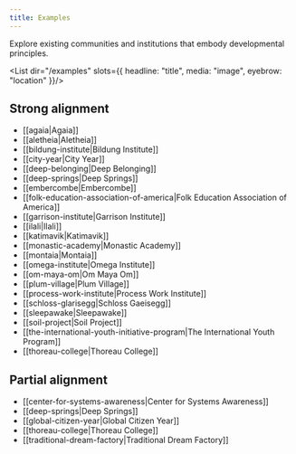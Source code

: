 ```yaml
---
title: Examples
---
```


Explore existing communities and institutions that embody developmental principles.

<List dir="/examples" slots={{ headline: "title", media: "image", eyebrow: "location" }}/>


## Strong alignment

- [[agaia|Agaia]]
- [[aletheia|Aletheia]]
- [[bildung-institute|Bildung Institute]]
- [[city-year|City Year]]
- [[deep-belonging|Deep Belonging]]
- [[deep-springs|Deep Springs]]
- [[embercombe|Embercombe]]
- [[folk-education-association-of-america|Folk Education Association of America]]
- [[garrison-institute|Garrison Institute]]
- [[ilali|Ilali]]
- [[katimavik|Katimavik]]
- [[monastic-academy|Monastic Academy]]
- [[montaia|Montaia]]
- [[omega-institute|Omega Institute]]
- [[om-maya-om|Om Maya Om]]
- [[plum-village|Plum Village]]
- [[process-work-institute|Process Work Institute]]
- [[schloss-glarisegg|Schloss Gaeisegg]]
- [[sleepawake|Sleepawake]]
- [[soil-project|Soil Project]]
- [[the-international-youth-initiative-program|The International Youth Program]]
- [[thoreau-college|Thoreau College]]


## Partial alignment

- [[center-for-systems-awareness|Center for Systems Awareness]]
- [[deep-springs|Deep Springs]]
- [[global-citizen-year|Global Citizen Year]]
- [[thoreau-college|Thoreau College]]
- [[traditional-dream-factory|Traditional Dream Factory]]
